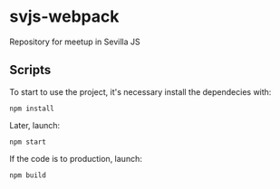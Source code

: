 # svjs-webpack
Repository for meetup in Sevilla JS


## Scripts

To start to use the project, it's necessary install the dependecies with:

```
npm install
```

Later, launch:

```
npm start
```


If the code is to production, launch:

```
npm build
```
